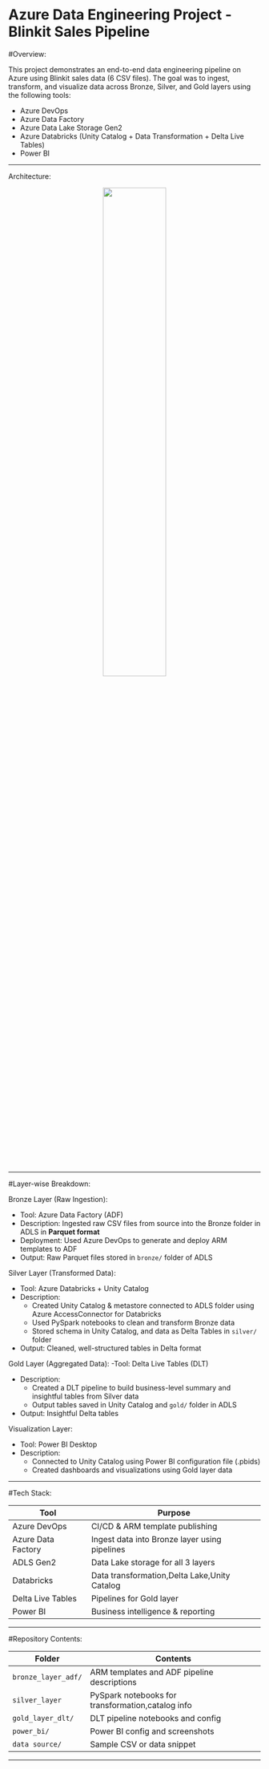 # Azure Data Engineering Project - Blinkit Sales Pipeline

#Overview:

This project demonstrates an end-to-end data engineering pipeline on Azure using Blinkit sales data (6 CSV files). The goal was to ingest, transform, and visualize data across Bronze, Silver, and Gold layers using the following tools:

- Azure DevOps
- Azure Data Factory
- Azure Data Lake Storage Gen2
- Azure Databricks (Unity Catalog + Data Transformation + Delta Live Tables)
- Power BI
---

Architecture:

<p align="center">
  <img src="(https://github.com/user-attachments/assets/0186f171-67da-435d-a3cd-95d39fbf1eef)" width="50%">
</p>

---

#Layer-wise Breakdown:

Bronze Layer (Raw Ingestion):
- Tool: Azure Data Factory (ADF)
- Description: Ingested raw CSV files from source into the Bronze folder in ADLS in **Parquet format**
- Deployment: Used Azure DevOps to generate and deploy ARM templates to ADF
- Output: Raw Parquet files stored in `bronze/` folder of ADLS

Silver Layer (Transformed Data):
- Tool: Azure Databricks + Unity Catalog
- Description:
  - Created Unity Catalog & metastore connected to ADLS folder using Azure AccessConnector for Databricks
  - Used PySpark notebooks to clean and transform Bronze data
  - Stored schema in Unity Catalog, and data as Delta Tables in `silver/` folder
- Output: Cleaned, well-structured tables in Delta format

Gold Layer (Aggregated Data):
-Tool: Delta Live Tables (DLT)
- Description:
  - Created a DLT pipeline to build business-level summary and insightful tables from Silver data
  - Output tables saved in Unity Catalog and `gold/` folder in ADLS
- Output: Insightful Delta tables

Visualization Layer:
- Tool: Power BI Desktop
- Description:
  - Connected to Unity Catalog using Power BI configuration file (.pbids)
  - Created dashboards and visualizations using Gold layer data

---

#Tech Stack:

| Tool               | Purpose                                      |
|--------------------|----------------------------------------------|
| Azure DevOps       | CI/CD & ARM template publishing              |
| Azure Data Factory | Ingest data into Bronze layer using pipelines|
| ADLS Gen2          | Data Lake storage for all 3 layers           |
| Databricks         | Data transformation,Delta Lake,Unity Catalog |
| Delta Live Tables  | Pipelines for Gold layer                     |
| Power BI           | Business intelligence & reporting            |

---

#Repository Contents:

| Folder                 | Contents                                      |
|------------------------|-----------------------------------------------|
| `bronze_layer_adf/`    | ARM templates and ADF pipeline descriptions   |
| `silver_layer`         | PySpark notebooks for transformation,catalog info |
| `gold_layer_dlt/`      | DLT pipeline notebooks and config             |
| `power_bi/`            | Power BI config and screenshots               |
| `data source/`         | Sample CSV or data snippet                    |

---








